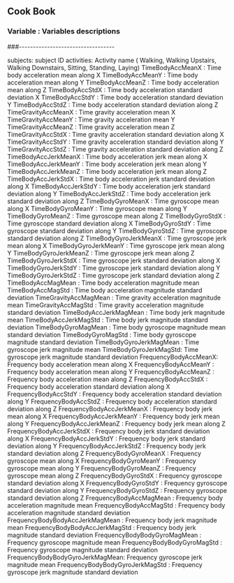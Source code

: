 ## Cook Book
### Variable : Variables descriptions
###----------------------------------

subjects: subject ID
activities: Activity name ( Walking, Walking Upstairs, Walking Downstairs, Sitting, Standing, Laying)
TimeBodyAccMeanX : Time body acceleration mean along X
TimeBodyAccMeanY : Time body acceleration mean along Y
TimeBodyAccMeanZ : Time body acceleration mean along Z
TimeBodyAccStdX : Time body acceleration standard deviation X
TimeBodyAccStdY : Time body acceleration standard deviation Y
TimeBodyAccStdZ : Time body acceleration standard deviation along Z
TimeGravityAccMeanX : Time gravity acceleration mean X
TimeGravityAccMeanY : Time gravity acceleration mean Y
TimeGravityAccMeanZ : Time gravity acceleration mean Z
TimeGravityAccStdX : Time gravity acceleration standard deviation along X
TimeGravityAccStdY : Time gravity acceleration standard deviation along Y
TimeGravityAccStdZ : Time gravity acceleration standard deviation along Z
TimeBodyAccJerkMeanX : Time body acceleration jerk mean along X
TimeBodyAccJerkMeanY : Time body acceleration jerk mean along Y
TimeBodyAccJerkMeanZ : Time body acceleration jerk mean along Z
TimeBodyAccJerkStdX : Time body acceleration jerk standard deviation along X
TimeBodyAccJerkStdY : Time body acceleration jerk standard deviation along Y
TimeBodyAccJerkStdZ : Time body acceleration jerk standard deviation along Z
TimeBodyGyroMeanX :  Time gyroscope mean along X
TimeBodyGyroMeanY :  Time gyroscope mean along Y
TimeBodyGyroMeanZ :  Time gyroscope mean along Z
TimeBodyGyroStdX : Time gyroscope standard deviation along X
TimeBodyGyroStdY : Time gyroscope standard deviation along Y
TimeBodyGyroStdZ : Time gyroscope standard deviation along Z
TimeBodyGyroJerkMeanX : Time gyroscope jerk mean along X
TimeBodyGyroJerkMeanY : Time gyroscope jerk mean along Y
TimeBodyGyroJerkMeanZ : Time gyroscope jerk mean along Z
TimeBodyGyroJerkStdX : Time gyroscope jerk standard deviation along X
TimeBodyGyroJerkStdY : Time gyroscope jerk standard deviation along Y
TimeBodyGyroJerkStdZ : Time gyroscope jerk standard deviation along Z
TimeBodyAccMagMean : Time body acceleration magnitude mean
TimeBodyAccMagStd : Time body acceleration magnitude standard deviation
TimeGravityAccMagMean : Time gravity acceleration magnitude mean
TimeGravityAccMagStd : Time gravity acceleration magnitude standard deviation
TimeBodyAccJerkMagMean : Time body jerk magnitude mean
TimeBodyAccJerkMagStd : Time body jerk magnitude standard deviation
TimeBodyGyroMagMean : Time body gyroscope magnitude mean standard deviation
TimeBodyGyroMagStd : Time body gyroscope magnitude standard deviation
TimeBodyGyroJerkMagMean : Time gyroscope jerk magnitude mean
TimeBodyGyroJerkMagStd: Time gyroscope jerk magnitude standard deviation
FrequencyBodyAccMeanX: Frequency body acceleration mean along X
FrequencyBodyAccMeanY : Frequency body acceleration mean along Y
FrequencyBodyAccMeanZ : Frequency body acceleration mean along Z
FrequencyBodyAccStdX : Frequency body acceleration standard deviation along X
FrequencyBodyAccStdY : Frequency body acceleration standard deviation along Y
FrequencyBodyAccStdZ : Frequency body acceleration standard deviation along Z
FrequencyBodyAccJerkMeanX : Frequency body jerk mean along X
FrequencyBodyAccJerkMeanY : Frequency body jerk mean along Y
FrequencyBodyAccJerkMeanZ : Frequency body jerk mean along Z
FrequencyBodyAccJerkStdX : Frequency body jerk standard deviation along X
FrequencyBodyAccJerkStdY : Frequency body jerk standard deviation along Y
FrequencyBodyAccJerkStdZ : Frequency body jerk standard deviation along Z
FrequencyBodyGyroMeanX : Frequency gyroscope mean along X
FrequencyBodyGyroMeanY : Frequency gyroscope mean along Y
FrequencyBodyGyroMeanZ : Frequency gyroscope mean along Z
FrequencyBodyGyroStdX : Frequency gyroscope standard deviation along X
FrequencyBodyGyroStdY : Frequency gyroscope standard deviation along Y
FrequencyBodyGyroStdZ : Frequency gyroscope standard deviation along Z
FrequencyBodyAccMagMean : Frequency body acceleration magnitude mean
FrequencyBodyAccMagStd : Frequency body acceleration magnitude standard deviation
FrequencyBodyBodyAccJerkMagMean : Frequency body jerk magnitude mean
FrequencyBodyBodyAccJerkMagStd : Frequency body jerk magnitude standard deviation
FrequencyBodyBodyGyroMagMean : Frequency gyroscope magnitude mean
FrequencyBodyBodyGyroMagStd : Frequency gyroscope magnitude standard deviation
FrequencyBodyBodyGyroJerkMagMean: Frequency gyroscope jerk magnitude mean
FrequencyBodyBodyGyroJerkMagStd : Frequency gyroscope jerk magnitude standard deviation
